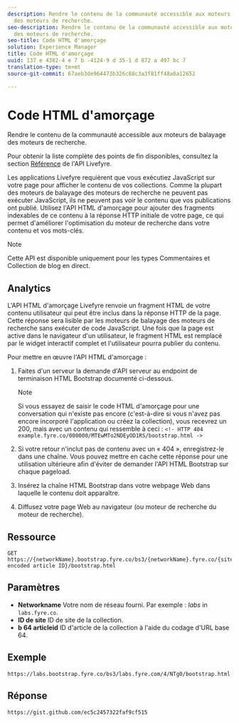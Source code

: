 ```yaml
---
description: Rendre le contenu de la communauté accessible aux moteurs de balayage
  des moteurs de recherche.
seo-description: Rendre le contenu de la communauté accessible aux moteurs de balayage
  des moteurs de recherche.
seo-title: Code HTML d'amorçage
solution: Experience Manager
title: Code HTML d'amorçage
uuid: 137 e 4382-4 e 7 b -4124-9 d 35-1 d 872 a 497 bc 7
translation-type: tm+mt
source-git-commit: 67aeb3de964473b326c88c3a3f81ff48a6a12652

---
```



# Code HTML d'amorçage

Rendre le contenu de la communauté accessible aux moteurs de balayage des moteurs de recherche.

Pour obtenir la liste complète des points de fin disponibles, consultez la section [Référence](https://api.livefyre.com/docs) de l'API Livefyre.

Les applications Livefyre requièrent que vous exécutiez JavaScript sur votre page pour afficher le contenu de vos collections. Comme la plupart des moteurs de balayage des moteurs de recherche ne peuvent pas exécuter JavaScript, ils ne peuvent pas voir le contenu que vos publications ont publié. Utilisez l'API HTML d'amorçage pour ajouter des fragments indexables de ce contenu à la réponse HTTP initiale de votre page, ce qui permet d'améliorer l'optimisation du moteur de recherche dans votre contenu et vos mots-clés.

>[!NOTE]
>
>Cette API est disponible uniquement pour les types Commentaires et Collection de blog en direct.

## Analytics

L'API HTML d'amorçage Livefyre renvoie un fragment HTML de votre contenu utilisateur qui peut être inclus dans la réponse HTTP de la page. Cette réponse sera lisible par les moteurs de balayage des moteurs de recherche sans exécuter de code JavaScript. Une fois que la page est active dans le navigateur d'un utilisateur, le fragment HTML est remplacé par le widget interactif complet et l'utilisateur pourra publier du contenu.

Pour mettre en œuvre l'API HTML d'amorçage :

1. Faites d'un serveur la demande d'API serveur au endpoint de terminaison HTML Bootstrap documenté ci-dessous.

   >[!NOTE]
   >
   >Si vous essayez de saisir le code HTML d'amorçage pour une conversation qui n'existe pas encore (c'est-à-dire si vous n'avez pas encore incorporé l'application ou créez la collection), vous recevrez un 200, mais avec un contenu qui ressemble à ceci : `<!- HTTP 404 example.fyre.co/000000/MTEwMTo2NDEyOD1RS/bootstrap.html ->`

1. Si votre retour n'inclut pas de contenu avec un « 404 », enregistrez-le dans une chaîne. Vous pouvez mettre en cache cette réponse pour une utilisation ultérieure afin d'éviter de demander l'API HTML Bootstrap sur chaque pageload.
1. Insérez la chaîne HTML Bootstrap dans votre webpage Web dans laquelle le contenu doit apparaître.
1. Diffusez votre page Web au navigateur (ou moteur de recherche du moteur de recherche).

## Ressource

```
GET https://{networkName}.bootstrap.fyre.co/bs3/{networkName}.fyre.co/{siteId}/{base64 encoded article ID}/bootstrap.html 
```

## Paramètres

* **Networkname** Votre nom de réseau fourni. Par exemple : *labs* in `labs.fyre.co`.
* **ID de site** ID de site de la collection.
* **b 64 articleid** ID d'article de la collection à l'aide du codage d'URL base 64.

## Exemple

```
https://labs.bootstrap.fyre.co/bs3/labs.fyre.com/4/NTg0/bootstrap.html 
```

## Réponse

```
https://gist.github.com/ec5c2457322faf9cf515 
```
